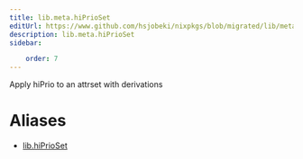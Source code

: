 ```yaml
---
title: lib.meta.hiPrioSet
editUrl: https://www.github.com/hsjobeki/nixpkgs/blob/migrated/lib/meta.nix#L89C15
description: lib.meta.hiPrioSet
sidebar:

    order: 7
---
```


Apply hiPrio to an attrset with derivations


# Aliases

- [lib.hiPrioSet](/nix-doc-comments/reference/lib/lib-hiprioset)


